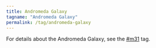```yaml
---
title: Andromeda Galaxy
tagname: "Andromeda Galaxy"
permalink: /tag/andromeda-galaxy
---
```


For details about the Andromeda Galaxy, see the [#m31](/tag/m31) tag.